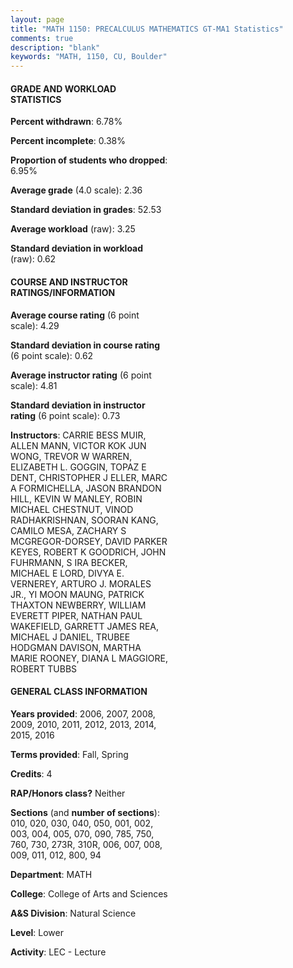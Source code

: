 ```yaml
---
layout: page
title: "MATH 1150: PRECALCULUS MATHEMATICS GT-MA1 Statistics"
comments: true
description: "blank"
keywords: "MATH, 1150, CU, Boulder"
--- 
```

<head>
<script src="https://ajax.googleapis.com/ajax/libs/jquery/2.1.3/jquery.min.js"></script>
<script src="https://dl.dropboxusercontent.com/s/pc42nxpaw1ea4o9/highcharts.js?dl=0"></script>
<!-- <script src="../assets/js/highcharts.js"></script> -->
<style type="text/css">@font-face {
	font-family: "Bebas Neue";
	src: url(https://www.filehosting.org/file/details/544349/BebasNeue%20Regular.otf) format("opentype");
	}
	h1.Bebas { 
		font-family: "Bebas Neue", Verdana, Tahoma;
	}
</style>
</head>
<body>
	<div id="container" style="float: right; width: 45%; height: 88%; margin-left: 2.5%; margin-right: 2.5%;"></div>
	<script language="JavaScript">
		$(document).ready(function() {
		var chart = {type: 'column'};
		var title = {text: 'Grade Distribution'};
		var xAxis = {categories: ['A','B','C','D','F'],crosshair: true};
		var yAxis = {min: 0,title: {text: 'Percentage'}};
		var tooltip = {headerFormat: '<center><b><span style="font-size:20px">{point.key}</span></b></center>',
		               pointFormat: '<td style="padding:0"><b>{point.y:.1f}%</b></td>',
		               footerFormat: '</table>',shared: true,useHTML: true};
		var plotOptions = {column: {pointPadding: 0.0,borderWidth: 0}};  
		var credits = {enabled: false};var series= [{name: 'Percent',data: [22.42,29.47,23.74,11.05,13.32,]}];
		var json = {};
		json.chart = chart;
		json.title = title;
		json.tooltip = tooltip;
		json.xAxis = xAxis;
		json.yAxis = yAxis;  
		json.series = series;
		json.plotOptions = plotOptions;  
		json.credits = credits;
		$('#container').highcharts(json);
	});
	</script>
</body>
			   
#### GRADE AND WORKLOAD STATISTICS

**Percent withdrawn**: 6.78%

**Percent incomplete**: 0.38%

**Proportion of students who dropped**: 6.95%

**Average grade** (4.0 scale): 2.36

**Standard deviation in grades**: 52.53

**Average workload** (raw): 3.25

**Standard deviation in workload** (raw): 0.62

#### COURSE AND INSTRUCTOR RATINGS/INFORMATION

**Average course rating** (6 point scale): 4.29

**Standard deviation in course rating** (6 point scale): 0.62

**Average instructor rating** (6 point scale): 4.81

**Standard deviation in instructor rating** (6 point scale): 0.73

**Instructors**: CARRIE BESS MUIR, ALLEN MANN, VICTOR KOK JUN WONG, TREVOR W WARREN, ELIZABETH L. GOGGIN, TOPAZ E DENT, CHRISTOPHER J ELLER, MARC A FORMICHELLA, JASON BRANDON HILL, KEVIN W MANLEY, ROBIN MICHAEL CHESTNUT, VINOD RADHAKRISHNAN, SOORAN KANG, CAMILO MESA, ZACHARY S MCGREGOR-DORSEY, DAVID PARKER KEYES, ROBERT K GOODRICH, JOHN FUHRMANN, S IRA BECKER, MICHAEL E LORD, DIVYA E. VERNEREY, ARTURO J. MORALES JR., YI MOON MAUNG, PATRICK THAXTON NEWBERRY, WILLIAM EVERETT PIPER, NATHAN PAUL WAKEFIELD, GARRETT JAMES REA, MICHAEL J DANIEL, TRUBEE HODGMAN DAVISON, MARTHA MARIE ROONEY, DIANA L MAGGIORE, ROBERT TUBBS

#### GENERAL CLASS INFORMATION

**Years provided**: 2006, 2007, 2008, 2009, 2010, 2011, 2012, 2013, 2014, 2015, 2016

**Terms provided**: Fall, Spring

**Credits**: 4

**RAP/Honors class?** Neither

**Sections** (and **number of sections**): 010, 020, 030, 040, 050, 001, 002, 003, 004, 005, 070, 090, 785, 750, 760, 730, 273R, 310R, 006, 007, 008, 009, 011, 012, 800, 94

**Department**: MATH

**College**: College of Arts and Sciences

**A&S Division**: Natural Science

**Level**: Lower

**Activity**: LEC - Lecture